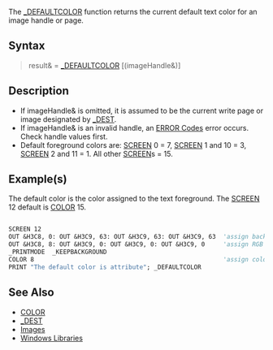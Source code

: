 The [_DEFAULTCOLOR](_DEFAULTCOLOR) function returns the current default text color for an image handle or page.

## Syntax

> result& = [_DEFAULTCOLOR](_DEFAULTCOLOR) [(imageHandle&)]

## Description

* If imageHandle& is omitted, it is assumed to be the current write page or image designated by [_DEST](_DEST).
* If imageHandle& is an invalid handle, an [ERROR Codes](ERROR-Codes) error occurs. Check handle values first.
* Default foreground colors are: [SCREEN](SCREEN) 0 = 7, [SCREEN](SCREEN) 1 and 10 = 3, [SCREEN](SCREEN) 2 and 11 = 1. All other [SCREEN](SCREEN)s = 15. 

## Example(s)

The default color is the color assigned to the text foreground. The [SCREEN](SCREEN) 12 default is [COLOR](COLOR) 15.

```vb

SCREEN 12
OUT &H3C8, 0: OUT &H3C9, 63: OUT &H3C9, 63: OUT &H3C9, 63  'assign background RGB intensities
OUT &H3C8, 8: OUT &H3C9, 0: OUT &H3C9, 0: OUT &H3C9, 0     'assign RGB intensities to COLOR 8
_PRINTMODE  _KEEPBACKGROUND
COLOR 8                                                    'assign color 8 to text foreground
PRINT "The default color is attribute"; _DEFAULTCOLOR 

```

## See Also

* [COLOR](COLOR)
* [_DEST](_DEST)
* [Images](Images)
* [Windows Libraries](Windows-Libraries)
